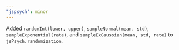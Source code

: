 ```yaml
---
"jspsych": minor
---
```


Added `randomInt(lower, upper)`, `sampleNormal(mean, std)`, `sampleExponential(rate)`, and `sampleExGaussian(mean, std, rate)` to `jsPsych.randomization`.
